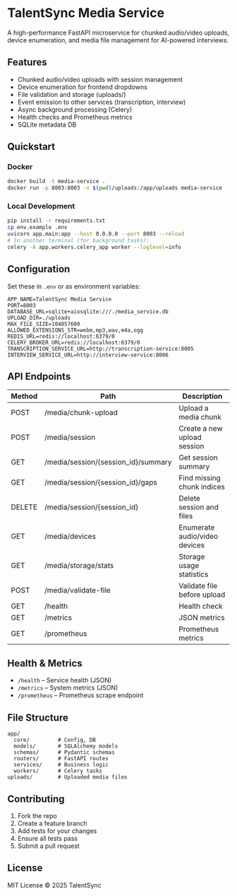 # TalentSync Media Service

A high-performance FastAPI microservice for chunked audio/video uploads, device enumeration, and media file management for AI-powered interviews.

## Features
- Chunked audio/video uploads with session management
- Device enumeration for frontend dropdowns
- File validation and storage (uploads/)
- Event emission to other services (transcription, interview)
- Async background processing (Celery)
- Health checks and Prometheus metrics
- SQLite metadata DB

## Quickstart

### Docker
```bash
docker build -t media-service .
docker run -p 8003:8003 -v $(pwd)/uploads:/app/uploads media-service
```

### Local Development
```bash
pip install -r requirements.txt
cp env.example .env
uvicorn app.main:app --host 0.0.0.0 --port 8003 --reload
# In another terminal (for background tasks):
celery -A app.workers.celery_app worker --loglevel=info
```

## Configuration
Set these in `.env` or as environment variables:
```
APP_NAME=TalentSync Media Service
PORT=8003
DATABASE_URL=sqlite+aiosqlite:///./media_service.db
UPLOAD_DIR=./uploads
MAX_FILE_SIZE=104857600
ALLOWED_EXTENSIONS_STR=webm,mp3,wav,m4a,ogg
REDIS_URL=redis://localhost:6379/0
CELERY_BROKER_URL=redis://localhost:6379/0
TRANSCRIPTION_SERVICE_URL=http://transcription-service:8005
INTERVIEW_SERVICE_URL=http://interview-service:8006
```

## API Endpoints
| Method | Path                                 | Description                       |
|--------|--------------------------------------|-----------------------------------|
| POST   | /media/chunk-upload                  | Upload a media chunk              |
| POST   | /media/session                       | Create a new upload session       |
| GET    | /media/session/{session_id}/summary  | Get session summary               |
| GET    | /media/session/{session_id}/gaps     | Find missing chunk indices        |
| DELETE | /media/session/{session_id}          | Delete session and files          |
| GET    | /media/devices                       | Enumerate audio/video devices     |
| GET    | /media/storage/stats                 | Storage usage statistics          |
| POST   | /media/validate-file                 | Validate file before upload       |
| GET    | /health                              | Health check                      |
| GET    | /metrics                             | JSON metrics                      |
| GET    | /prometheus                          | Prometheus metrics                |

## Health & Metrics
- `/health` – Service health (JSON)
- `/metrics` – System metrics (JSON)
- `/prometheus` – Prometheus scrape endpoint

## File Structure
```
app/
  core/         # Config, DB
  models/       # SQLAlchemy models
  schemas/      # Pydantic schemas
  routers/      # FastAPI routes
  services/     # Business logic
  workers/      # Celery tasks
uploads/        # Uploaded media files
```

## Contributing
1. Fork the repo
2. Create a feature branch
3. Add tests for your changes
4. Ensure all tests pass
5. Submit a pull request

## License
MIT License © 2025 TalentSync 